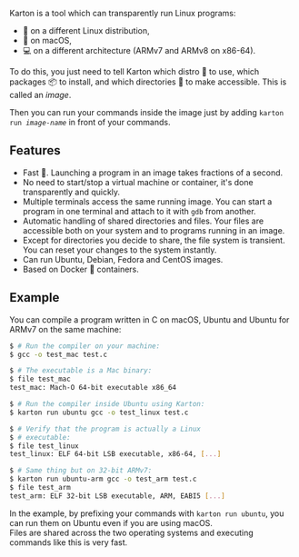 Karton is a tool which can transparently run Linux programs:

* 🐧 on a different Linux distribution,
* 🍎 on macOS,
* 💻 on a different architecture (ARMv7 and ARMv8 on x86-64).

To do this, you just need to tell Karton which distro 🐧 to use, which packages 📦 to install, and which directories 📂 to make accessible. This is called an *image*.

Then you can run your commands inside the image just by adding <code>karton run <i>image-name</i></code> in front of your commands.


Features
--------

* Fast 🏃. Launching a program in an image takes fractions of a second.
* No need to start/stop a virtual machine or container, it's done transparently and quickly.
* Multiple terminals access the same running image. You can start a program in one terminal and attach to it with `gdb` from another.
* Automatic handling of shared directories and files. Your files are accessible both on your system and to programs running in an image.
* Except for directories you decide to share, the file system is transient. You can reset your changes to the system instantly.
* Can run Ubuntu, Debian, Fedora and CentOS images.
* Based on Docker 🐳 containers.


Example
-------

You can compile a program written in C on macOS, Ubuntu and Ubuntu for ARMv7 on the same machine:

``` sh
$ # Run the compiler on your machine:
$ gcc -o test_mac test.c

$ # The executable is a Mac binary:
$ file test_mac
test_mac: Mach-O 64-bit executable x86_64

$ # Run the compiler inside Ubuntu using Karton:
$ karton run ubuntu gcc -o test_linux test.c

$ # Verify that the program is actually a Linux
$ # executable:
$ file test_linux
test_linux: ELF 64-bit LSB executable, x86-64, [...]

$ # Same thing but on 32-bit ARMv7:
$ karton run ubuntu-arm gcc -o test_arm test.c
$ file test_arm
test_arm: ELF 32-bit LSB executable, ARM, EABI5 [...]
```

In the example, by prefixing your commands with `karton run ubuntu`, you can run them on Ubuntu even if you are using macOS.<br>
Files are shared across the two operating systems and executing commands like this is very fast.

